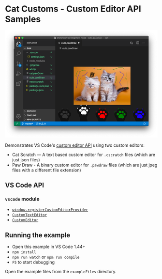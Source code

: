 # Cat Customs - Custom Editor API Samples

![Preview](documentation/example.png)

Demonstrates VS Code's [custom editor API](https://code.visualstudio.com/api/extension-guides/custom-editors) using two custom editors:

- Cat Scratch — A text based custom editor for `.cscratch` files (which are just json files)
- Paw Draw - A binary custom editor for `.pawdraw` files (which are just jpeg files with a different file extension)

## VS Code API

### `vscode` module

- [`window.registerCustomEditorProvider`](https://code.visualstudio.com/api/references/vscode-api#window.registerCustomEditorProvider)
- [`CustomTextEditor`](https://code.visualstudio.com/api/references/vscode-api#CustomTextEditor)
- [`CustomEditor`](https://code.visualstudio.com/api/references/vscode-api#CustomEditor)

## Running the example

- Open this example in VS Code 1.44+
- `npm install`
- `npm run watch` or `npm run compile`
- `F5` to start debugging

Open the example files from the `exampleFiles` directory.